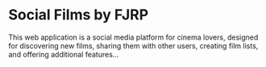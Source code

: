 # Social Films by FJRP

This web application is a social media platform for cinema lovers, designed for discovering new films, sharing them with other users, creating film lists, and offering additional features...



